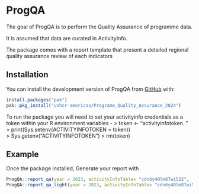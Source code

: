 
<!-- README.md is generated from README.Rmd. Please edit that file -->

# ProgQA

<!-- badges: start -->
<!-- badges: end -->

The goal of ProgQA is to perform the Quality Assurance of programme
data.

It is assumed that data are curated in ActivityInfo.

The package comes with a report template that present a detailed
regional quality assurance review of each indicators

## Installation

You can install the development version of ProgQA from
[GitHub](https://github.com/) with:

``` r
install.packages("pak")
pak::pkg_install("unhcr-americas/Programe_Quality_Assurance_2024")
```

To run the package you will need to set your activityinfo credentials as
a token within your R environment variables - \> token \<-
“activityinfotoken..” \> print(Sys.setenv(ACTIVITYINFOTOKEN = token))  
\> Sys.getenv(“ACTIVITYINFOTOKEN”) \> rm(token)

## Example

Once the package installed, Generate your report with

``` r
ProgQA::report_qa(year = 2023, activityInfoTable= "cdn6y40lm87wi522",   folder = "dev/report")
ProgQA::report_qa_light(year = 2023, activityInfoTable= "cdn6y40lm87wi522",   folder = "dev/report")
```
